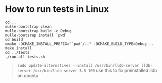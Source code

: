 # How to run tests in Linux

```
cd ..
mulle-bootstrap clean
mulle-bootstrap build -c Debug
mulle-bootsrap install `pwd`
cd build
cmake -DCMAKE_INSTALL_PREFIX="`pwd`/.." -DCMAKE_BUILD_TYPE=Debug ..
make install
cd ../tests
./run-all-tests.sh
```

> `sudo update-alternatives --install /usr/bin/lldb-server lldb-server /usr/bin/lldb-server-3.8 100`
> use this to fix
> preinstalled lldb on ubuntu
